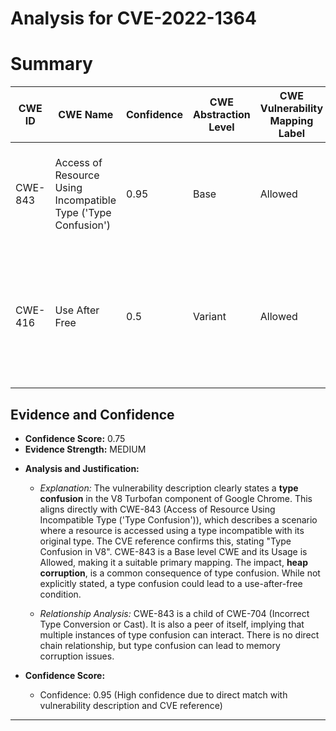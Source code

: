 # Analysis for CVE-2022-1364

# Summary
| CWE ID | CWE Name | Confidence | CWE Abstraction Level | CWE Vulnerability Mapping Label | CWE-Vulnerability Mapping Notes |
|---|---|---|---|---|---|
| CWE-843 | Access of Resource Using Incompatible Type ('Type Confusion') | 0.95 | Base | Allowed | Primary CWE. The vulnerability is explicitly described as a type confusion issue.|
| CWE-416 | Use After Free | 0.5 | Variant | Allowed | Secondary CWE. Type confusion could lead to use-after-free conditions, although this is not explicitly stated. |

## Evidence and Confidence

*   **Confidence Score:** 0.75
*   **Evidence Strength:** MEDIUM

- **Analysis and Justification:**  
  - *Explanation:* The vulnerability description clearly states a **type confusion** in the V8 Turbofan component of Google Chrome. This aligns directly with CWE-843 (Access of Resource Using Incompatible Type ('Type Confusion')), which describes a scenario where a resource is accessed using a type incompatible with its original type. The CVE reference confirms this, stating "Type Confusion in V8". CWE-843 is a Base level CWE and its Usage is Allowed, making it a suitable primary mapping. The impact, **heap corruption**, is a common consequence of type confusion. While not explicitly stated, a type confusion could lead to a use-after-free condition.
  
  - *Relationship Analysis:* CWE-843 is a child of CWE-704 (Incorrect Type Conversion or Cast). It is also a peer of itself, implying that multiple instances of type confusion can interact. There is no direct chain relationship, but type confusion can lead to memory corruption issues.

- **Confidence Score:**  
  - Confidence: 0.95 (High confidence due to direct match with vulnerability description and CVE reference)

---